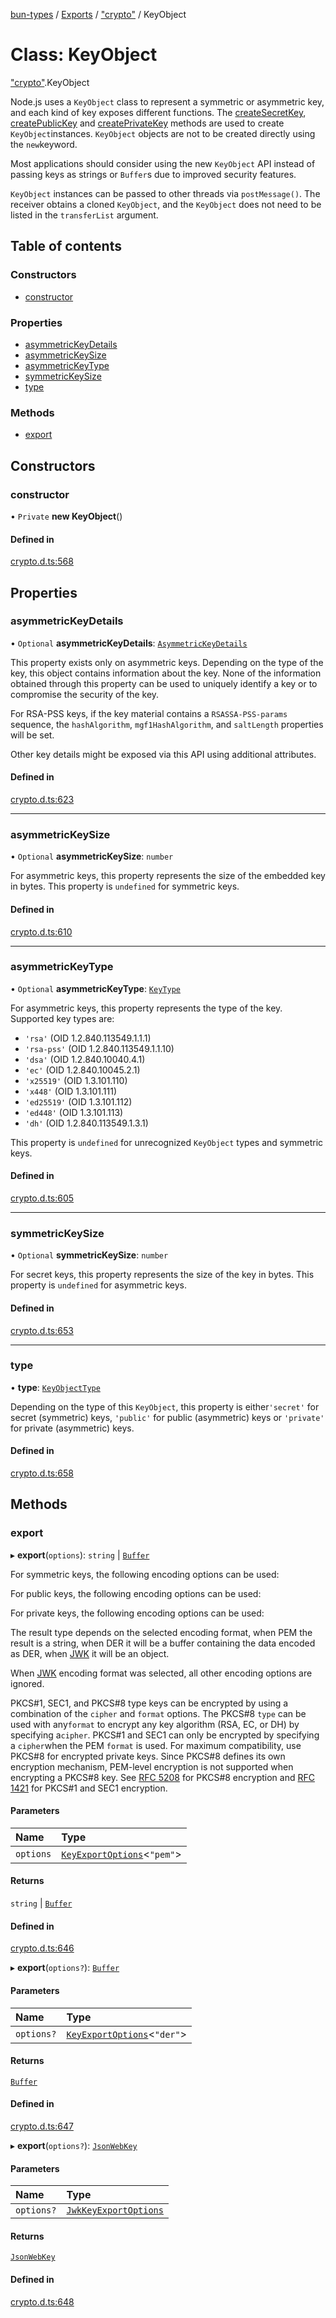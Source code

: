 [bun-types](https://github.com/oven-sh/bun-types/blob/master/api-docs/README.md) / [Exports](https://github.com/oven-sh/bun-types/blob/master/api-docs/modules.md) / ["crypto"](https://github.com/oven-sh/bun-types/blob/master/api-docs/modules/crypto_.md) / KeyObject

# Class: KeyObject

["crypto"](https://github.com/oven-sh/bun-types/blob/master/api-docs/modules/crypto_.md).KeyObject

Node.js uses a `KeyObject` class to represent a symmetric or asymmetric key,
and each kind of key exposes different functions. The [createSecretKey](https://github.com/oven-sh/bun-types/blob/master/api-docs/modules/crypto_.md#createsecretkey), [createPublicKey](https://github.com/oven-sh/bun-types/blob/master/api-docs/modules/crypto_.md#createpublickey) and [createPrivateKey](https://github.com/oven-sh/bun-types/blob/master/api-docs/modules/crypto_.md#createprivatekey) methods are used to create `KeyObject`instances. `KeyObject`
objects are not to be created directly using the `new`keyword.

Most applications should consider using the new `KeyObject` API instead of
passing keys as strings or `Buffer`s due to improved security features.

`KeyObject` instances can be passed to other threads via `postMessage()`.
The receiver obtains a cloned `KeyObject`, and the `KeyObject` does not need to
be listed in the `transferList` argument.

## Table of contents

### Constructors

- [constructor](https://github.com/oven-sh/bun-types/blob/master/api-docs/classes/crypto_.KeyObject.md#constructor)

### Properties

- [asymmetricKeyDetails](https://github.com/oven-sh/bun-types/blob/master/api-docs/classes/crypto_.KeyObject.md#asymmetrickeydetails)
- [asymmetricKeySize](https://github.com/oven-sh/bun-types/blob/master/api-docs/classes/crypto_.KeyObject.md#asymmetrickeysize)
- [asymmetricKeyType](https://github.com/oven-sh/bun-types/blob/master/api-docs/classes/crypto_.KeyObject.md#asymmetrickeytype)
- [symmetricKeySize](https://github.com/oven-sh/bun-types/blob/master/api-docs/classes/crypto_.KeyObject.md#symmetrickeysize)
- [type](https://github.com/oven-sh/bun-types/blob/master/api-docs/classes/crypto_.KeyObject.md#type)

### Methods

- [export](https://github.com/oven-sh/bun-types/blob/master/api-docs/classes/crypto_.KeyObject.md#export)

## Constructors

### constructor

• `Private` **new KeyObject**()

#### Defined in

[crypto.d.ts:568](https://github.com/valgaze/bun-types/blob/6f8dbf8/crypto.d.ts#L568)

## Properties

### asymmetricKeyDetails

• `Optional` **asymmetricKeyDetails**: [`AsymmetricKeyDetails`](https://github.com/oven-sh/bun-types/blob/master/api-docs/interfaces/crypto_.AsymmetricKeyDetails.md)

This property exists only on asymmetric keys. Depending on the type of the key,
this object contains information about the key. None of the information obtained
through this property can be used to uniquely identify a key or to compromise
the security of the key.

For RSA-PSS keys, if the key material contains a `RSASSA-PSS-params` sequence,
the `hashAlgorithm`, `mgf1HashAlgorithm`, and `saltLength` properties will be
set.

Other key details might be exposed via this API using additional attributes.

#### Defined in

[crypto.d.ts:623](https://github.com/valgaze/bun-types/blob/6f8dbf8/crypto.d.ts#L623)

___

### asymmetricKeySize

• `Optional` **asymmetricKeySize**: `number`

For asymmetric keys, this property represents the size of the embedded key in
bytes. This property is `undefined` for symmetric keys.

#### Defined in

[crypto.d.ts:610](https://github.com/valgaze/bun-types/blob/6f8dbf8/crypto.d.ts#L610)

___

### asymmetricKeyType

• `Optional` **asymmetricKeyType**: [`KeyType`](https://github.com/oven-sh/bun-types/blob/master/api-docs/modules/crypto_.md#keytype)

For asymmetric keys, this property represents the type of the key. Supported key
types are:

* `'rsa'` (OID 1.2.840.113549.1.1.1)
* `'rsa-pss'` (OID 1.2.840.113549.1.1.10)
* `'dsa'` (OID 1.2.840.10040.4.1)
* `'ec'` (OID 1.2.840.10045.2.1)
* `'x25519'` (OID 1.3.101.110)
* `'x448'` (OID 1.3.101.111)
* `'ed25519'` (OID 1.3.101.112)
* `'ed448'` (OID 1.3.101.113)
* `'dh'` (OID 1.2.840.113549.1.3.1)

This property is `undefined` for unrecognized `KeyObject` types and symmetric
keys.

#### Defined in

[crypto.d.ts:605](https://github.com/valgaze/bun-types/blob/6f8dbf8/crypto.d.ts#L605)

___

### symmetricKeySize

• `Optional` **symmetricKeySize**: `number`

For secret keys, this property represents the size of the key in bytes. This
property is `undefined` for asymmetric keys.

#### Defined in

[crypto.d.ts:653](https://github.com/valgaze/bun-types/blob/6f8dbf8/crypto.d.ts#L653)

___

### type

• **type**: [`KeyObjectType`](https://github.com/oven-sh/bun-types/blob/master/api-docs/modules/crypto_.md#keyobjecttype)

Depending on the type of this `KeyObject`, this property is either`'secret'` for secret (symmetric) keys, `'public'` for public (asymmetric) keys
or `'private'` for private (asymmetric) keys.

#### Defined in

[crypto.d.ts:658](https://github.com/valgaze/bun-types/blob/6f8dbf8/crypto.d.ts#L658)

## Methods

### export

▸ **export**(`options`): `string` \| [`Buffer`](https://github.com/oven-sh/bun-types/blob/master/api-docs/modules/buffer_.md#buffer)

For symmetric keys, the following encoding options can be used:

For public keys, the following encoding options can be used:

For private keys, the following encoding options can be used:

The result type depends on the selected encoding format, when PEM the
result is a string, when DER it will be a buffer containing the data
encoded as DER, when [JWK](https://tools.ietf.org/html/rfc7517) it will be an object.

When [JWK](https://tools.ietf.org/html/rfc7517) encoding format was selected, all other encoding options are
ignored.

PKCS#1, SEC1, and PKCS#8 type keys can be encrypted by using a combination of
the `cipher` and `format` options. The PKCS#8 `type` can be used with any`format` to encrypt any key algorithm (RSA, EC, or DH) by specifying a`cipher`. PKCS#1 and SEC1 can only be
encrypted by specifying a `cipher`when the PEM `format` is used. For maximum compatibility, use PKCS#8 for
encrypted private keys. Since PKCS#8 defines its own
encryption mechanism, PEM-level encryption is not supported when encrypting
a PKCS#8 key. See [RFC 5208](https://www.rfc-editor.org/rfc/rfc5208.txt) for PKCS#8 encryption and [RFC 1421](https://www.rfc-editor.org/rfc/rfc1421.txt) for
PKCS#1 and SEC1 encryption.

#### Parameters

| Name | Type |
| :------ | :------ |
| `options` | [`KeyExportOptions`](https://github.com/oven-sh/bun-types/blob/master/api-docs/interfaces/crypto_.KeyExportOptions.md)<``"pem"``\> |

#### Returns

`string` \| [`Buffer`](https://github.com/oven-sh/bun-types/blob/master/api-docs/modules/buffer_.md#buffer)

#### Defined in

[crypto.d.ts:646](https://github.com/valgaze/bun-types/blob/6f8dbf8/crypto.d.ts#L646)

▸ **export**(`options?`): [`Buffer`](https://github.com/oven-sh/bun-types/blob/master/api-docs/modules/buffer_.md#buffer)

#### Parameters

| Name | Type |
| :------ | :------ |
| `options?` | [`KeyExportOptions`](https://github.com/oven-sh/bun-types/blob/master/api-docs/interfaces/crypto_.KeyExportOptions.md)<``"der"``\> |

#### Returns

[`Buffer`](https://github.com/oven-sh/bun-types/blob/master/api-docs/modules/buffer_.md#buffer)

#### Defined in

[crypto.d.ts:647](https://github.com/valgaze/bun-types/blob/6f8dbf8/crypto.d.ts#L647)

▸ **export**(`options?`): [`JsonWebKey`](https://github.com/oven-sh/bun-types/blob/master/api-docs/interfaces/crypto_.JsonWebKey.md)

#### Parameters

| Name | Type |
| :------ | :------ |
| `options?` | [`JwkKeyExportOptions`](https://github.com/oven-sh/bun-types/blob/master/api-docs/interfaces/crypto_.JwkKeyExportOptions.md) |

#### Returns

[`JsonWebKey`](https://github.com/oven-sh/bun-types/blob/master/api-docs/interfaces/crypto_.JsonWebKey.md)

#### Defined in

[crypto.d.ts:648](https://github.com/valgaze/bun-types/blob/6f8dbf8/crypto.d.ts#L648)
